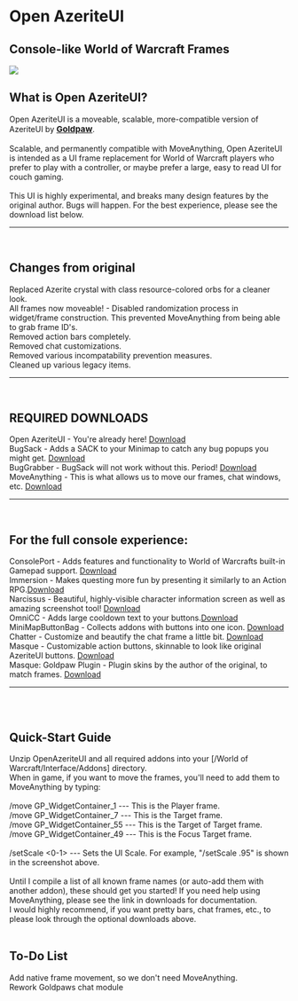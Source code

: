 # Open AzeriteUI
<h2>Console-like World of Warcraft Frames</h2>
<img src="https://i.imgur.com/HFvW5Hp.jpg"/>

<h2>What is Open AzeriteUI?</h2>
Open AzeriteUI is a moveable, scalable, more-compatible version of AzeriteUI by <span style="font-weight:700;font-size:15px"><a href="https://github.com/goldpaw" target="_top">Goldpaw</a></span>.
<br/><br/>
Scalable, and permanently compatible with MoveAnything, Open AzeriteUI is intended as a UI frame replacement for World of Warcraft players who prefer to play with a controller, or maybe prefer a large, easy to read UI for couch gaming.
<br><br>
This UI is highly experimental, and breaks many design features by the original author. Bugs  will happen. For the best experience, please see the download list below.
<br>
<hr>
<br>
<h2>Changes from original</h2>
Replaced Azerite crystal with class resource-colored orbs for a cleaner look.
<br>
All frames now moveable! - Disabled randomization process in widget/frame construction. This prevented MoveAnything from being able to grab frame ID's.
<br>
Removed action bars completely.
<br>
Removed chat customizations.
<br>
Removed various incompatability prevention measures.
<br>
Cleaned up various legacy items.
<br>
<hr>
<br>


<h2>REQUIRED DOWNLOADS</h2>
Open AzeriteUI - You're already here! <a href="https://github.com/gh0stbrain/OpenAzeriteUI/archive/refs/heads/main.zip" target="_blank">Download</a>
<br>
BugSack - Adds a SACK to your Minimap to catch any bug popups you might get. <a href="https://www.curseforge.com/wow/addons/bugsack" target="_blank">Download</a>
</br>
BugGrabber - BugSack will not work without this. Period! <a href="https://www.curseforge.com/wow/addons/bug-grabber" target="_blank">Download</a>
<br>
MoveAnything - This is what allows us to move our frames, chat windows, etc. <a href="https://www.curseforge.com/wow/addons/move-anything" target="_blank">Download</a>
<br>
<hr>
<br>
<h2>For the full console experience:</h2>
ConsolePort - Adds features and functionality to World of Warcrafts built-in Gamepad support. <a href="https://www.curseforge.com/wow/addons/console-port" target="_blank">Download</a>
<br>
Immersion - Makes questing more fun by presenting it similarly to an Action RPG.<a href="https://www.curseforge.com/wow/addons/immersion" target="_blank">Download</a>
<br>
Narcissus - Beautiful, highly-visible character information screen as well as amazing screenshot tool! <a href="https://www.curseforge.com/wow/addons/narcissus" target="_blank">Download</a>
<br>
OmniCC - Adds large cooldown text to your buttons.<a href="https://www.curseforge.com/wow/addons/omni-cc" target="_blank">Download</a>
<br>
MiniMapButtonBag - Collects addons with buttons into one icon. <a href="https://www.curseforge.com/wow/addons/mbb" target="_blank">Download</a>
<br>
Chatter - Customize and beautify the chat frame a little bit. <a href="https://www.curseforge.com/wow/addons/chatter" target="_blank">Download</a>
<br>
Masque - Customizable action buttons, skinnable to look like original AzeriteUI buttons. <a href="https://www.curseforge.com/wow/addons/masque" target="_blank">Download</a>
<br>
Masque: Goldpaw Plugin - Plugin skins by the author of the original, to match frames. <a href="https://www.curseforge.com/wow/addons/masque_goldpaw" target="_blank">Download</a>
<br>
<hr>
<br>
<br>
<h2>Quick-Start Guide</h2>
Unzip OpenAzeriteUI and all required addons into your [/World of Warcraft/Interface/Addons] directory.
<br>
When in game, if you want to move the frames, you'll need to add them to MoveAnything by typing:
<br>
<br>
/move GP_WidgetContainer_1  --- This is the Player frame.
<br>
/move GP_WidgetContainer_7 --- This is the Target frame.
<br>
/move GP_WidgetContainer_55 --- This is the Target of Target frame.
<br>
/move GP_WidgetContainer_49 --- This is the Focus Target frame.
<br>
<br>
/setScale <0-1> --- Sets the UI Scale. For example, "/setScale .95" is shown in the screenshot above.
<br>
<br>
Until I compile a list of all known frame names (or auto-add them with another addon), these should get you started! If you need help using MoveAnything, please see the link in downloads for documentation.
<br>
I would highly recommend, if you want pretty bars, chat frames, etc., to please look through the optional downloads above.

<br>
<br>
<h2>To-Do List</h2>
Add native frame movement, so we don't need MoveAnything.
<br>
Rework Goldpaws chat module
